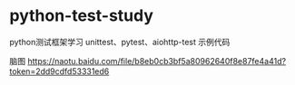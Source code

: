 # python-test-study
python测试框架学习
unittest、pytest、aiohttp-test 示例代码

脑图
https://naotu.baidu.com/file/b8eb0cb3bf5a80962640f8e87fe4a41d?token=2dd9cdfd53331ed6